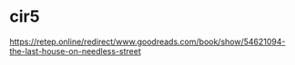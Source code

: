# cir5
https://retep.online/redirect/www.goodreads.com/book/show/54621094-the-last-house-on-needless-street
